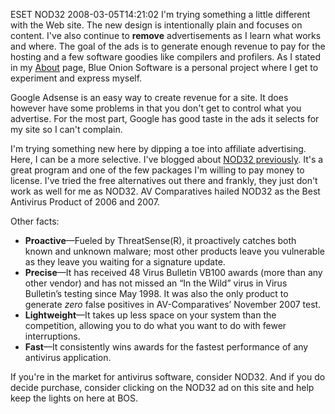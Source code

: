 ESET NOD32
2008-03-05T14:21:02
I'm trying something a little different with the Web site. The new design is intentionally plain and focuses on content. I've also continue to **remove** advertisements as I learn what works and where. The goal of the ads is to generate enough revenue to pay for the hosting and a few software goodies like compilers and profilers. As I stated in my [About](/about) page, Blue Onion Software is a personal project where I get to experiment and express myself.

Google Adsense is an easy way to create revenue for a site. It does however have some problems in that you don't get to control what you advertise. For the most part, Google has good taste in the ads it selects for my site so I can't complain.

I'm trying something new here by dipping a toe into affiliate advertising. Here, I can be a more selective. I've blogged about [NOD32 previously](/blog/post/2006/10/31/day-of-the-virus). It's a great program and one of the few packages I'm willing to pay money to license. I've tried the free alternatives out there and frankly, they just don't work as well for me as NOD32. AV Comparatives hailed NOD32 as the Best Antivirus Product of 2006 and 2007.

Other facts:

  * **Proactive**—Fueled by ThreatSense(R), it proactively catches both known and unknown malware; most other products leave you vulnerable as they leave you waiting for a signature update. 
  * **Precise**—It has received 48 Virus Bulletin VB100 awards (more than any other vendor) and has not missed an “In the Wild” virus in Virus Bulletin’s testing since May 1998. It was also the only product to generate _zero_ false positives in AV-Comparatives’ November 2007 test.
  * **Lightweight**—It takes up less space on your system than the competition, allowing you to do what you want to do with fewer interruptions.
  * **Fast**—It consistently wins awards for the fastest performance of any antivirus application.

If you're in the market for antivirus software, consider NOD32. And if you do decide purchase, consider clicking on the NOD32 ad on this site and help keep the lights on here at BOS.
